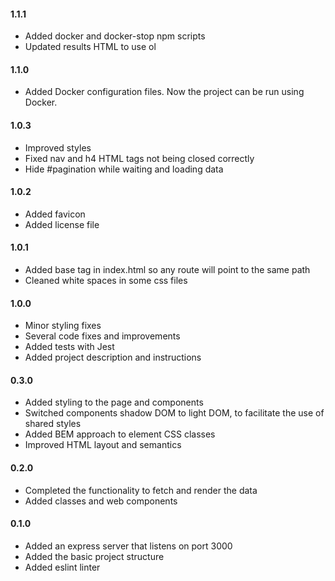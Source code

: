 #### 1.1.1

- Added docker and docker-stop npm scripts
- Updated results HTML to use ol

#### 1.1.0

- Added Docker configuration files. Now the project can be run using Docker.

#### 1.0.3

- Improved styles
- Fixed nav and h4 HTML tags not being closed correctly
- Hide #pagination while waiting and loading data

#### 1.0.2

- Added favicon
- Added license file

#### 1.0.1

- Added base tag in index.html so any route will point to the same path
- Cleaned white spaces in some css files

#### 1.0.0

- Minor styling fixes
- Several code fixes and improvements
- Added tests with Jest
- Added project description and instructions

#### 0.3.0

- Added styling to the page and components
- Switched components shadow DOM to light DOM, to facilitate the use of shared styles
- Added BEM approach to element CSS classes
- Improved HTML layout and semantics

#### 0.2.0

- Completed the functionality to fetch and render the data
- Added classes and web components

#### 0.1.0

- Added an express server that listens on port 3000
- Added the basic project structure
- Added eslint linter
